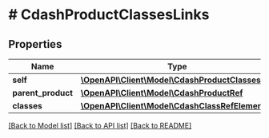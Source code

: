 # # CdashProductClassesLinks

## Properties

Name | Type | Description | Notes
------------ | ------------- | ------------- | -------------
**self** | [**\OpenAPI\Client\Model\CdashProductClassesRef**](CdashProductClassesRef.md) |  | [optional]
**parent_product** | [**\OpenAPI\Client\Model\CdashProductRef**](CdashProductRef.md) |  | [optional]
**classes** | [**\OpenAPI\Client\Model\CdashClassRefElement[]**](CdashClassRefElement.md) |  | [optional]

[[Back to Model list]](../../README.md#models) [[Back to API list]](../../README.md#endpoints) [[Back to README]](../../README.md)
